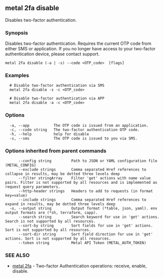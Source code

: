 ## metal 2fa disable

Disables two-factor authentication.

### Synopsis

Disables two-factor authentication. Requires the current OTP code from either SMS or application. If you no longer have access to your two-factor authentication device, please contact support.

```
metal 2fa disable (-a | -s) --code <OTP_code>  [flags]
```

### Examples

```
  # Disable two-factor authentication via SMS
  metal 2fa disable -s -c <OTP_code>

  # Disable two-factor authentication via APP
  metal 2fa disable -a -c <OTP_code>
```

### Options

```
  -a, --app           The OTP code is issued from an application.
  -c, --code string   The two-factor authentication OTP code.
  -h, --help          help for disable
  -s, --sms           The OTP code is issued to you via SMS.
```

### Options inherited from parent commands

```
      --config string         Path to JSON or YAML configuration file (METAL_CONFIG)
      --exclude strings       Comma separated Href references to collapse in results, may be dotted three levels deep
      --filter stringArray    Filter 'get' actions with name value pairs. Filter is not supported by all resources and is implemented as request query parameters.
      --http-header strings   Headers to add to requests (in format key=value)
      --include strings       Comma separated Href references to expand in results, may be dotted three levels deep
  -o, --output string         Output format (*table, json, yaml). env output formats are (*sh, terraform, capp).
      --search string         Search keyword for use in 'get' actions. Search is not supported by all resources.
      --sort-by string        Sort fields for use in 'get' actions. Sort is not supported by all resources.
      --sort-dir string       Sort field direction for use in 'get' actions. Sort is not supported by all resources.
      --token string          Metal API Token (METAL_AUTH_TOKEN)
```

### SEE ALSO

* [metal 2fa](metal_2fa.md)	 - Two-factor Authentication operations: receive, enable, disable.

